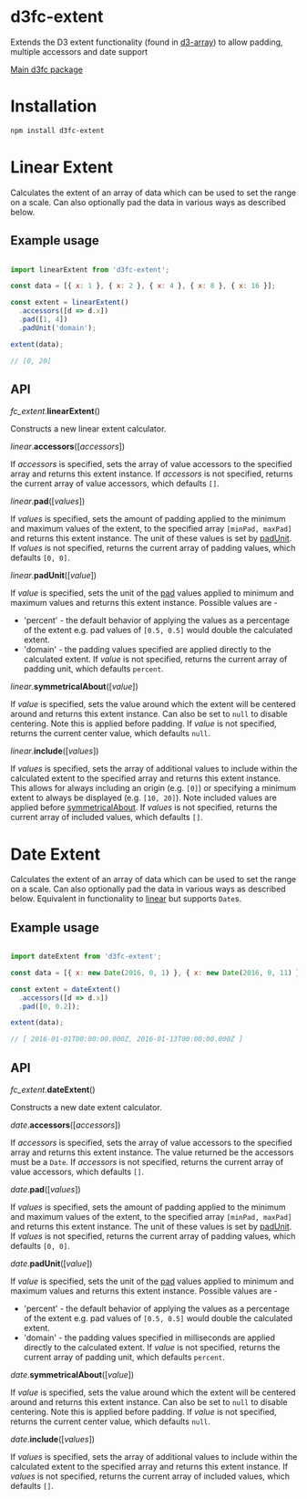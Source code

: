 # d3fc-extent

Extends the D3 extent functionality (found in [d3-array](https://github.com/d3/d3-array#extent)) to allow padding, multiple accessors and date support

[Main d3fc package](https://github.com/ScottLogic/d3fc)

# Installation

```bash
npm install d3fc-extent
```

# Linear Extent

Calculates the extent of an array of data which can be used to set the range on a scale. Can also optionally pad the data in various ways as described below.

## Example usage

```javascript

import linearExtent from 'd3fc-extent';

const data = [{ x: 1 }, { x: 2 }, { x: 4 }, { x: 8 }, { x: 16 }];

const extent = linearExtent()
  .accessors([d => d.x])
  .pad([1, 4])
  .padUnit('domain');

extent(data);

// [0, 20]

```

## API

<a name="linear_padUnit" href="#linear"></a> *fc_extent*.**linearExtent**()

Constructs a new linear extent calculator.

<a name="linear_accessors" href="#linear_accessors"></a> *linear*.**accessors**([*accessors*])

If *accessors* is specified, sets the array of value accessors to the specified array and returns this extent instance.
If *accessors* is not specified, returns the current array of value accessors, which defaults `[]`.

<a name="linear_pad" href="#linear_pad"></a> *linear*.**pad**([*values*])

If *values* is specified, sets the amount of padding applied to the minimum and maximum values of the extent, to the specified array `[minPad, maxPad]` and returns this extent instance. The unit of these values is set by [padUnit](#linear_padUnit).
If *values* is not specified, returns the current array of padding values, which defaults `[0, 0]`.

<a name="linear_padUnit" href="#linear_padUnit"></a> *linear*.**padUnit**([*value*])

If *value* is specified, sets the unit of the [pad](#linear_pad) values applied to minimum and maximum values and returns this extent instance. Possible values are -
* 'percent' - the default behavior of applying the values as a percentage of the extent e.g. pad values of `[0.5, 0.5]` would double the calculated extent.
* 'domain' - the padding values specified are applied directly to the calculated extent.
If *value* is not specified, returns the current array of padding unit, which defaults `percent`.

<a name="linear_symmetricalAbout" href="#linear_symmetricalAbout"></a> *linear*.**symmetricalAbout**([*value*])

If *value* is specified, sets the value around which the extent will be centered around and returns this extent instance. Can also be set to `null` to disable centering. Note this is applied before padding.
If *value* is not specified, returns the current center value, which defaults `null`.

<a name="linear_include" href="#linear_include"></a> *linear*.**include**([*values*])

If *values* is specified, sets the array of additional values to include within the calculated extent to the specified array and returns this extent instance. This allows for always including an origin (e.g. `[0]`) or specifying a minimum extent to always be displayed (e.g. `[10, 20]`).
Note included values are applied before [symmetricalAbout](#linear_symmetricalAbout).
If *values* is not specified, returns the current array of included values, which defaults `[]`.


# Date Extent

Calculates the extent of an array of data which can be used to set the range on a scale. Can also optionally pad the data in various ways as described below. Equivalent in functionality to [linear](#linear) but supports `Date`s.

## Example usage

```javascript

import dateExtent from 'd3fc-extent';

const data = [{ x: new Date(2016, 0, 1) }, { x: new Date(2016, 0, 11) }];

const extent = dateExtent()
  .accessors([d => d.x])
  .pad([0, 0.2]);

extent(data);

// [ 2016-01-01T00:00:00.000Z, 2016-01-13T00:00:00.000Z ]

```

## API

<a name="date_padUnit" href="#date"></a> *fc_extent*.**dateExtent**()

Constructs a new date extent calculator.

<a name="date_accessors" href="#date_accessors"></a> *date*.**accessors**([*accessors*])

If *accessors* is specified, sets the array of value accessors to the specified array and returns this extent instance. The value returned be the accessors must be a `Date`.
If *accessors* is not specified, returns the current array of value accessors, which defaults `[]`.

<a name="date_pad" href="#date_pad"></a> *date*.**pad**([*values*])

If *values* is specified, sets the amount of padding applied to the minimum and maximum values of the extent, to the specified array `[minPad, maxPad]` and returns this extent instance. The unit of these values is set by [padUnit](#date_padUnit).
If *values* is not specified, returns the current array of padding values, which defaults `[0, 0]`.

<a name="date_padUnit" href="#date_padUnit"></a> *date*.**padUnit**([*value*])

If *value* is specified, sets the unit of the [pad](#date_pad) values applied to minimum and maximum values and returns this extent instance. Possible values are -
* 'percent' - the default behavior of applying the values as a percentage of the extent e.g. pad values of `[0.5, 0.5]` would double the calculated extent.
* 'domain' - the padding values specified in milliseconds are applied directly to the calculated extent.
If *value* is not specified, returns the current array of padding unit, which defaults `percent`.

<a name="date_symmetricalAbout" href="#date_symmetricalAbout"></a> *date*.**symmetricalAbout**([*value*])

If *value* is specified, sets the value around which the extent will be centered around and returns this extent instance. Can also be set to `null` to disable centering. Note this is applied before padding.
If *value* is not specified, returns the current center value, which defaults `null`.

<a name="date_include" href="#date_include"></a> *date*.**include**([*values*])

If *values* is specified, sets the array of additional values to include within the calculated extent to the specified array and returns this extent instance.
If *values* is not specified, returns the current array of included values, which defaults `[]`.
